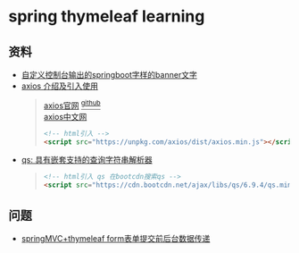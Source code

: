 # spring thymeleaf learning

## 资料
* [自定义控制台输出的springboot字样的banner文字](http://patorjk.com/software/taag/#p=display&f=Graffiti&t=Type%20Something%20)
* [axios 介绍及引入使用](https://www.jianshu.com/p/5abb73a2ab8c/)
  > [axios官网](https://axios-http.com/docs/intro) <u><sup>[github](https://github.com/axios/axios)</sup></u>  
  > [axios中文网](http://www.axios-js.com)  
  > ```html
  > <!-- html引入 -->
  > <script src="https://unpkg.com/axios/dist/axios.min.js"></script>
  > ```
* [qs: 具有嵌套支持的查询字符串解析器](https://github.com/ljharb/qs)
  > ```html
  > <!-- html引入 qs 在bootcdn搜索qs -->
  > <script src="https://cdn.bootcdn.net/ajax/libs/qs/6.9.4/qs.min.js"></script>
  > ```

## 问题
* [springMVC+thymeleaf form表单提交前后台数据传递](http://t.zoukankan.com/caotao0918-p-10795225.html)